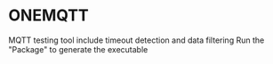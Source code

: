 # ONEMQTT
MQTT testing tool include timeout detection and data filtering
Run the "Package" to generate the executable
